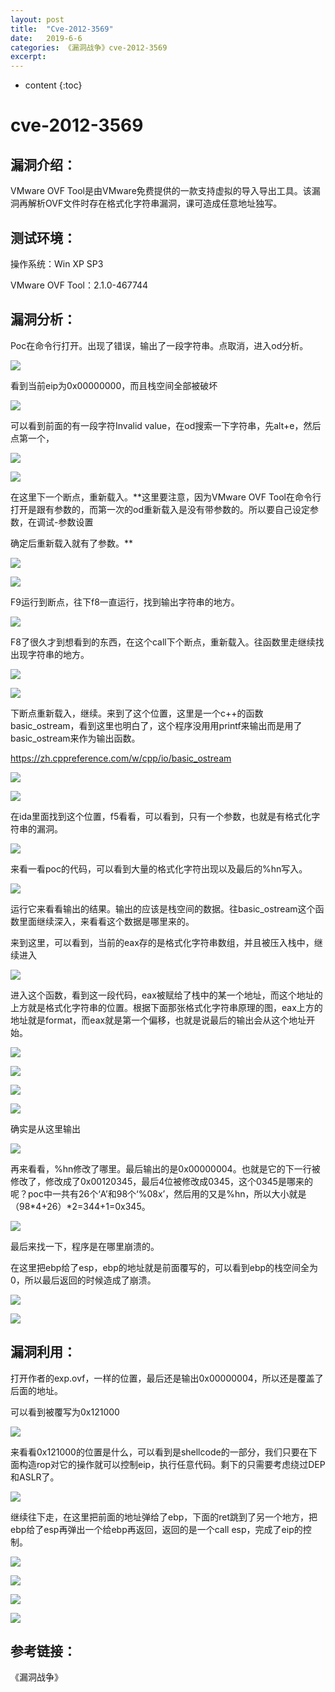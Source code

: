 ```yaml
---
layout: post
title:  "Cve-2012-3569"
date:   2019-6-6
categories: 《漏洞战争》cve-2012-3569
excerpt: 
---
```


* content
{:toc}



# **cve-2012-3569**

## **漏洞介绍：**

VMware OVF
Tool是由VMware免费提供的一款支持虚拟的导入导出工具。该漏洞再解析OVF文件时存在格式化字符串漏洞，课可造成任意地址独写。

## **测试环境：**

操作系统：Win XP SP3

VMware OVF Tool：2.1.0-467744

## **漏洞分析：**

Poc在命令行打开。出现了错误，输出了一段字符串。点取消，进入od分析。

![](<http://ww1.sinaimg.cn/large/7fb67c86gy1g3r92zhd5fj20mk0gyab2.jpg>)

看到当前eip为0x00000000，而且栈空间全部被破坏

![](<http://ww1.sinaimg.cn/large/7fb67c86gy1g3r96w140lj211y0nddht.jpg>)

可以看到前面的有一段字符Invalid
value，在od搜索一下字符串，先alt+e，然后点第一个，

![](<http://ww1.sinaimg.cn/large/7fb67c86gy1g3r9aq6qyhj20xq0gbgn8.jpg>)

![](<http://ww1.sinaimg.cn/large/7fb67c86gy1g3r9cvm3thj20rm0k275z.jpg>)

在这里下一个断点，重新载入。**这里要注意，因为VMware OVF
Tool在命令行打开是跟有参数的，而第一次的od重新载入是没有带参数的。所以要自己设定参数，在调试-参数设置

确定后重新载入就有了参数。**

![](<http://ww1.sinaimg.cn/large/7fb67c86gy1g3r9gbe4z8j20c405maac.jpg>)

![](<http://ww1.sinaimg.cn/large/7fb67c86gy1g3r9gtghlrj20fz03q3yk.jpg>)

F9运行到断点，往下f8一直运行，找到输出字符串的地方。

![](<http://ww1.sinaimg.cn/large/7fb67c86gy1g3r9ibko0bj20u20fw763.jpg>)

F8了很久才到想看到的东西，在这个call下个断点，重新载入。往函数里走继续找出现字符串的地方。

![](<http://ww1.sinaimg.cn/large/7fb67c86gy1g3r9p19moij20t10g1mzz.jpg>)

![](<http://ww1.sinaimg.cn/large/7fb67c86gy1g3r9rxke37j20um0l978e.jpg>)

下断点重新载入，继续。来到了这个位置，这里是一个c++的函数basic_ostream，看到这里也明白了，这个程序没用用printf来输出而是用了basic_ostream来作为输出函数。

<https://zh.cppreference.com/w/cpp/io/basic_ostream>

![](<http://ww1.sinaimg.cn/large/7fb67c86gy1g3r9u0hvohj21160mpdlc.jpg>)

![](<http://ww1.sinaimg.cn/large/7fb67c86gy1g3rdgonywaj20r80jydi3.jpg>)

在ida里面找到这个位置，f5看看，可以看到，只有一个参数，也就是有格式化字符串的漏洞。

![](<http://ww1.sinaimg.cn/large/7fb67c86gy1g3rdogbuyvj216y0m1ad8.jpg>)

来看一看poc的代码，可以看到大量的格式化字符出现以及最后的%hn写入。

![](<http://ww1.sinaimg.cn/large/7fb67c86gy1g3rdtqohajj20tv0podhv.jpg>)

运行它来看看输出的结果。输出的应该是栈空间的数据。往basic_ostream这个函数里面继续深入，来看看这个数据是哪里来的。

来到这里，可以看到，当前的eax存的是格式化字符串数组，并且被压入栈中，继续进入

![](<http://ww1.sinaimg.cn/large/7fb67c86gy1g3rehfz71qj213p0n7dis.jpg>)

进入这个函数，看到这一段代码，eax被赋给了栈中的某一个地址，而这个地址的上方就是格式化字符串的位置。根据下面那张格式化字符串原理的图，eax上方的地址就是format，而eax就是第一个偏移，也就是说最后的输出会从这个地址开始。

![](<http://ww1.sinaimg.cn/large/7fb67c86gy1g3rephu6jgj20sn0hm3zp.jpg>)

![](<http://ww1.sinaimg.cn/large/7fb67c86gy1g3reqmi812j213y0n0771.jpg>)

![](<http://ww1.sinaimg.cn/large/7fb67c86gy1g3reup9mbcj20g00mmag3.jpg>)

![](<http://ww1.sinaimg.cn/large/7fb67c86gy1g3reu2x9ytj20ed0fjt9x.jpg>)

确实是从这里输出

![](<http://ww1.sinaimg.cn/large/7fb67c86gy1g3rewvm8lsj21360o9goi.jpg>)

再来看看，%hn修改了哪里。最后输出的是0x00000004。也就是它的下一行被修改了，修改成了0x00120345，最后4位被修改成0345，这个0345是哪来的呢？poc中一共有26个‘A’和98个‘%08x’，然后用的又是%hn，所以大小就是（98*4+26）*2=344+1=0x345。

![](<http://ww1.sinaimg.cn/large/7fb67c86gy1g3rf2o9l8dj20xb0h3767.jpg>)

最后来找一下，程序是在哪里崩溃的。

在这里把ebp给了esp，ebp的地址就是前面覆写的，可以看到ebp的栈空间全为0，所以最后返回的时候造成了崩溃。

![](<http://ww1.sinaimg.cn/large/7fb67c86gy1g3rh9xmkt8j20yw0m4di9.jpg>)

![](<http://ww1.sinaimg.cn/large/7fb67c86gy1g3rhm57c2vj20y50n2die.jpg>)

## **漏洞利用：**

打开作者的exp.ovf，一样的位置，最后还是输出0x00000004，所以还是覆盖了后面的地址。

可以看到被覆写为0x121000

![](<http://ww1.sinaimg.cn/large/7fb67c86gy1g3rfz861axj213x0ngq71.jpg>)

来看看0x121000的位置是什么，可以看到是shellcode的一部分，我们只要在下面构造rop对它的操作就可以控制eip，执行任意代码。剩下的只需要考虑绕过DEP和ASLR了。

![](<http://ww1.sinaimg.cn/large/7fb67c86gy1g3rghut0uij21am0nvtd2.jpg>)

继续往下走，在这里把前面的地址弹给了ebp，下面的ret跳到了另一个地方，把ebp给了esp再弹出一个给ebp再返回，返回的是一个call
esp，完成了eip的控制。

![](<http://ww1.sinaimg.cn/large/7fb67c86gy1g3rgqgjtjzj210r0mz414.jpg>)

![](<http://ww1.sinaimg.cn/large/7fb67c86gy1g3rgt23eqoj21220lldi1.jpg>)

![](<http://ww1.sinaimg.cn/large/7fb67c86gy1g3rgw874ymj20xd0mcq56.jpg>)

![](<http://ww1.sinaimg.cn/large/7fb67c86gy1g3rgwmssugj20uk0733z7.jpg>)




## **参考链接：**
《漏洞战争》
